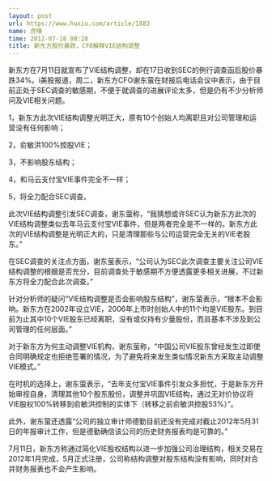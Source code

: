 ```yaml
---
layout: post
url: https://www.huxiu.com/article/1883
name: 虎嗅
time: 2012-07-18 08:28
title: 新东方股价暴跌，CFO解释VIE结构调整
---
```

新东方在7月11日就宣布了VIE结构调整，却在17日收到SEC的例行调查函后股价暴跌34%。i美股报道，周二，新东方CFO谢东萤在财报后电话会议中表示，由于目前正处于SEC调查的敏感期，不便于就调查的进展评论太多，但是仍有不少分析师问及VIE相关问题。

1，新东方此次VIE结构调整光明正大，原有10个创始人均离职且对公司管理和运营没有任何影响；

2，俞敏洪100%控股VIE；

3，不影响股东结构；

4，和马云支付宝VIE事件完全不一样；

5，将全力配合SEC调查。

此次VIE结构调整引发SEC调查，谢东萤称，“我猜想或许SEC认为新东方此次的VIE结构调整类似去年马云支付宝VIE事件，但是两者完全是不一样的。新东方此次的VIE结构调整是光明正大的，只是清理那些与公司运营完全无关的VIE老股东。”

在SEC调查的关注点方面，谢东萤表示，“公司认为SEC此次调查主要关注公司VIE结构调整的根据是否充分，目前调查处于敏感期不方便透露更多相关进展，不过新东方将全力配合此次调查。”

针对分析师的疑问“VIE结构调整是否会影响股东结构”，谢东萤表示，“根本不会影响。新东方在2002年设立VIE，2006年上市时创始人中的11个均是VIE股东。到目前为止其中10个VIE股东已经离职，没有或仅持有少量股份，而且基本不涉及到公司管理的任何层面。”

对于新东方为何主动调整VIE机构，谢东萤称，“中国公司VIE股东曾经发生过即使合同明确规定也拒绝签署的情况，为了避免将来发生类似情况新东方采取主动调整VIE模式。”

在时机的选择上，谢东萤表示，“去年支付宝VIE事件引发众多担忧，于是新东方开始审视自身，清理其他10个股东股份，调整并巩固VIE结构，通过无对价协议将VIE股权100%转移到俞敏洪控制的实体下（转移之前俞敏洪控股53%）”。

此外，谢东萤还透露“公司的独立审计师德勤目前还没有完成对截止2012年5月31日的年报审计工作，但是德勤确信该公司的历史财务报表均是可靠的。”

7月11日，新东方称通过简化VIE股权结构以进一步加强公司治理结构，相关交易在2012年1月完成，5月正式注册，公司称结构调整对股东结构没有影响，同时对合并财务报表也不会产生影响。

